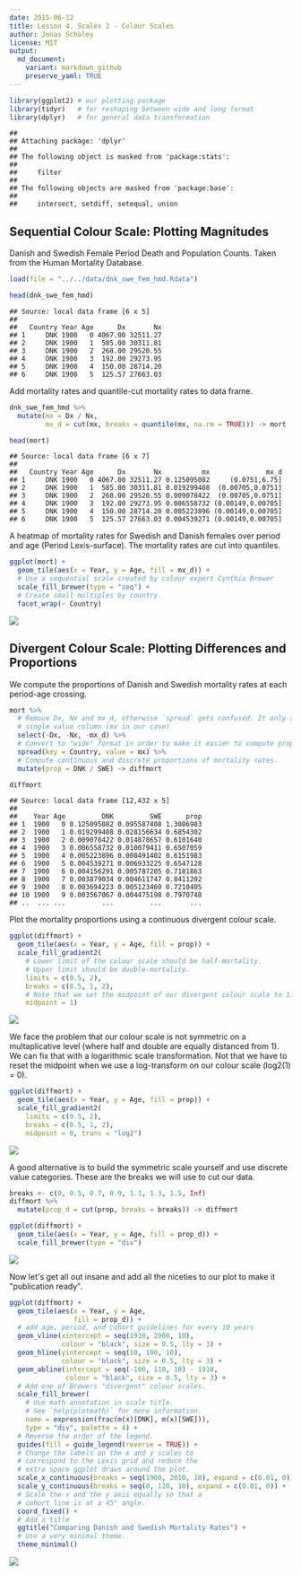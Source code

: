 ```yaml
---
date: 2015-06-12
title: Lesson 4. Scales 2 - Colour Scales
author: Jonas Schöley
license: MIT
output:
  md_document:
    variant: markdown_github
    preserve_yaml: TRUE
---
```


``` r
library(ggplot2) # our plotting package
library(tidyr)   # for reshaping between wide and long format
library(dplyr)   # for general data transformation
```

    ## 
    ## Attaching package: 'dplyr'
    ## 
    ## The following object is masked from 'package:stats':
    ## 
    ##     filter
    ## 
    ## The following objects are masked from 'package:base':
    ## 
    ##     intersect, setdiff, setequal, union

Sequential Colour Scale: Plotting Magnitudes
--------------------------------------------

Danish and Swedish Female Period Death and Population Counts. Taken from the Human Mortality Database.

``` r
load(file = "../../data/dnk_swe_fem_hmd.Rdata")

head(dnk_swe_fem_hmd)
```

    ## Source: local data frame [6 x 5]
    ## 
    ##   Country Year Age      Dx       Nx
    ## 1     DNK 1900   0 4067.00 32511.27
    ## 2     DNK 1900   1  585.00 30311.81
    ## 3     DNK 1900   2  268.00 29520.55
    ## 4     DNK 1900   3  192.00 29273.95
    ## 5     DNK 1900   4  150.00 28714.20
    ## 6     DNK 1900   5  125.57 27663.03

Add mortality rates and quantile-cut mortality rates to data frame.

``` r
dnk_swe_fem_hmd %>%
  mutate(mx = Dx / Nx,
         mx_d = cut(mx, breaks = quantile(mx, na.rm = TRUE))) -> mort

head(mort)
```

    ## Source: local data frame [6 x 7]
    ## 
    ##   Country Year Age      Dx       Nx          mx              mx_d
    ## 1     DNK 1900   0 4067.00 32511.27 0.125095082     (0.0751,6.75]
    ## 2     DNK 1900   1  585.00 30311.81 0.019299408  (0.00705,0.0751]
    ## 3     DNK 1900   2  268.00 29520.55 0.009078422  (0.00705,0.0751]
    ## 4     DNK 1900   3  192.00 29273.95 0.006558732 (0.00149,0.00705]
    ## 5     DNK 1900   4  150.00 28714.20 0.005223896 (0.00149,0.00705]
    ## 6     DNK 1900   5  125.57 27663.03 0.004539271 (0.00149,0.00705]

A heatmap of mortality rates for Swedish and Danish females over period and age (Period Lexis-surface). The mortality rates are cut into quantiles.

``` r
ggplot(mort) +
  geom_tile(aes(x = Year, y = Age, fill = mx_d)) +
  # Use a sequential scale created by colour expert Cynthia Brewer
  scale_fill_brewer(type = "seq") +
  # Create small multiples by country.
  facet_wrap(~ Country)
```

![](2015-06-12-lesson4-scales_2_files/figure-markdown_github/unnamed-chunk-4-1.png)

Divergent Colour Scale: Plotting Differences and Proportions
------------------------------------------------------------

We compute the proportions of Danish and Swedish mortality rates at each period-age crossing.

``` r
mort %>%
  # Remove Dx, Nx and mx_d, otherwise `spread` gets confused. It only accepts a
  # single value column (mx in our case)
  select(-Dx, -Nx, -mx_d) %>%
  # Convert to "wide" format in order to make it easier to compute proportions.
  spread(key = Country, value = mx) %>%
  # Compute continuous and discrete proportions of mortality rates.
  mutate(prop = DNK / SWE) -> diffmort

diffmort
```

    ## Source: local data frame [12,432 x 5]
    ## 
    ##    Year Age         DNK         SWE      prop
    ## 1  1900   0 0.125095082 0.095587408 1.3086983
    ## 2  1900   1 0.019299408 0.028156634 0.6854302
    ## 3  1900   2 0.009078422 0.014878657 0.6101640
    ## 4  1900   3 0.006558732 0.010079411 0.6507059
    ## 5  1900   4 0.005223896 0.008491402 0.6151983
    ## 6  1900   5 0.004539271 0.006933225 0.6547128
    ## 7  1900   6 0.004156291 0.005787205 0.7181863
    ## 8  1900   7 0.003879034 0.004611747 0.8411202
    ## 9  1900   8 0.003694223 0.005123460 0.7210405
    ## 10 1900   9 0.003567067 0.004475198 0.7970748
    ## ..  ... ...         ...         ...       ...

Plot the mortality proportions using a continuous divergent colour scale.

``` r
ggplot(diffmort) +
  geom_tile(aes(x = Year, y = Age, fill = prop)) +
  scale_fill_gradient2(
    # Lower limit of the colour scale should be half-mortality.
    # Upper limit should be double-mortality.
    limits = c(0.5, 2),
    breaks = c(0.5, 1, 2),
    # Note that we set the midpoint of our divergent colour scale to 1.
    midpoint = 1)
```

![](2015-06-12-lesson4-scales_2_files/figure-markdown_github/unnamed-chunk-6-1.png)

We face the problem that our colour scale is not symmetric on a multaplicative level (where half and double are equally distanced from 1). We can fix that with a logarithmic scale transformation. Not that we have to reset the midpoint when we use a log-transform on our colour scale (log2(1) = 0).

``` r
ggplot(diffmort) +
  geom_tile(aes(x = Year, y = Age, fill = prop)) +
  scale_fill_gradient2(
    limits = c(0.5, 2),
    breaks = c(0.5, 1, 2),
    midpoint = 0, trans = "log2")
```

![](2015-06-12-lesson4-scales_2_files/figure-markdown_github/unnamed-chunk-7-1.png)

A good alternative is to build the symmetric scale yourself and use discrete value categories. These are the breaks we will use to cut our data.

``` r
breaks <- c(0, 0.5, 0.7, 0.9, 1.1, 1.3, 1.5, Inf)
diffmort %>%
  mutate(prop_d = cut(prop, breaks = breaks)) -> diffmort

ggplot(diffmort) +
  geom_tile(aes(x = Year, y = Age, fill = prop_d)) +
  scale_fill_brewer(type = "div")
```

![](2015-06-12-lesson4-scales_2_files/figure-markdown_github/unnamed-chunk-8-1.png)

Now let's get all out insane and add all the niceties to our plot to make it "publication ready".

``` r
ggplot(diffmort) +
  geom_tile(aes(x = Year, y = Age,
                fill = prop_d)) +
  # add age, period, and cohort guidelines for every 10 years
  geom_vline(xintercept = seq(1910, 2000, 10),
             colour = "black", size = 0.5, lty = 3) +
  geom_hline(yintercept = seq(10, 100, 10),
             colour = "black", size = 0.5, lty = 3) +
  geom_abline(intercept = seq(-100, 110, 10) - 1910,
              colour = "black", size = 0.5, lty = 3) +
  # Add one of Brewers "divergent" colour scales.
  scale_fill_brewer(
    # Use math annotation in scale title.
    # See `help(plotmath)` for more information.
    name = expression(frac(m(x)[DNK], m(x)[SWE])),
    type = "div", palette = 4) +
  # Reverse the order of the legend.
  guides(fill = guide_legend(reverse = TRUE)) +
  # Change the labels on the x and y scales to
  # correspond to the Lexis grid and reduce the
  # extra space ggplot draws around the plot.
  scale_x_continuous(breaks = seq(1900, 2010, 10), expand = c(0.01, 0)) +
  scale_y_continuous(breaks = seq(0, 110, 10), expand = c(0.01, 0)) +
  # Scale the x and the y axis equally so that a
  # cohort line is at a 45° angle.
  coord_fixed() +
  # Add a title
  ggtitle("Comparing Danish and Swedish Mortality Rates") +
  # Use a very minimal theme.
  theme_minimal()
```

![](2015-06-12-lesson4-scales_2_files/figure-markdown_github/unnamed-chunk-9-1.png)
